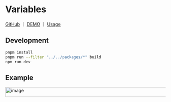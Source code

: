 # Variables

<p>
<a href="https://github.com/WindRunnerMax/BlockKit/tree/master/examples/variable">GitHub</a>
<span>｜</span>
<a href="https://windrunnermax.github.io/BlockKit/variable.html">DEMO</a>
<span>｜</span>
<a href="https://github.com/WindRunnerMax/BlockKit/tree/master/examples/website/src/variable">Usage</a>
</p>

## Development

```bash
pnpm install
pnpm run --filter "../../packages/*" build
npm run dev
```

## Example

<img width="681" height="31" alt="image" src="https://github.com/user-attachments/assets/43b27ef7-ffbc-485b-bf67-2904fd6d4a67" />

